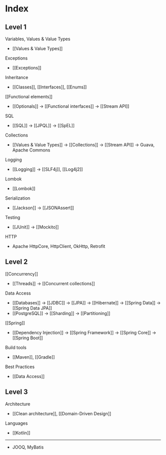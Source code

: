 # Index

## Level 1

Variables, Values & Value Types

- [[Values & Value Types]]

Exceptions

- [[Exceptions]]

Inheritance

- [[Classes]], [[Interfaces]], [[Enums]]

[[Functional elements]]

- [[Optionals]] -> [[Functional interfaces]] -> [[Stream API]]

SQL

- [[SQL]] -> [[JPQL]] -> [[SpEL]]

Collections

- [[Values & Value Types]] -> [[Collections]] -> [[Stream API]] -> Guava, Apache Commons


Logging

- [[Logging]] -> [[SLF4j]], [[Log4j2]]

Lombok

- [[Lombok]]

Serialization

- [[Jackson]] -> [[JSONAssert]]

Testing

- [[JUnit]] -> [[Mockito]]

HTTP

- Apache HttpCore, HttpClient, OkHttp, Retrofit

## Level 2

[[Concurrency]]

- [[Threads]] -> [[Concurrent collections]]

Data Access

- [[Databases]] -> [[JDBC]] -> [[JPA]] -> [[Hibernate]] -> [[Spring Data]] -> [[Spring Data JPA]]
- [[PostgreSQL]] -> [[Sharding]] -> [[Partitioning]]

[[Spring]]

- [[Dependency Injection]] -> [[Spring Framework]] -> [[Spring Core]] -> [[Spring Boot]]

Build tools

- [[Maven]], [[Gradle]]

Best Practices

- [[Data Access]]

## Level 3

Architecture

- [[Clean architecture]], [[Domain-Driven Design]]

Languages

- [[Kotlin]]


---

- JOOQ, MyBatis